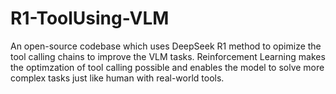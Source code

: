 # R1-ToolUsing-VLM
An open-source codebase which uses DeepSeek R1 method to opimize the tool calling chains to improve the VLM tasks.
Reinforcement Learning makes the optimzation of tool calling possible and enables the model to solve more complex tasks just like human with real-world tools.
